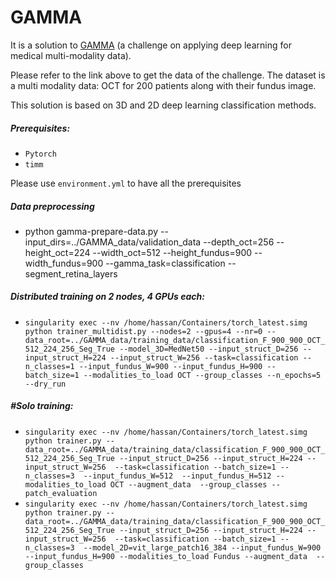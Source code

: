 # GAMMA
It is a solution to [GAMMA](https://aistudio.baidu.com/aistudio/competition/detail/90) (a challenge on applying deep learning for medical multi-modality data).

Please refer to the link above to get the data of the challenge. The dataset is a multi modality data: OCT for 200 patients along with their fundus image. 

This solution is based on 3D and 2D deep learning classification methods. 

##### Prerequisites:
- `Pytorch`
- `timm`

Please use `environment.yml` to have all the prerequisites

##### Data preprocessing
- python gamma-prepare-data.py --input_dirs=../GAMMA_data/validation_data --depth_oct=256 --height_oct=224  --width_oct=512 --height_fundus=900 --width_fundus=900 --gamma_task=classification --segment_retina_layers

##### Distributed training on 2 nodes, 4 GPUs each:
- `singularity exec --nv /home/hassan/Containers/torch_latest.simg python trainer_multidist.py --nodes=2 --gpus=4 --nr=0 --data_root=../GAMMA_data/training_data/classification_F_900_900_OCT_512_224_256_Seg_True --model_3D=MedNet50 --input_struct_D=256 --input_struct_H=224 --input_struct_W=256 --task=classification --n_classes=1 --input_fundus_W=900 --input_fundus_H=900 --batch_size=1 --modalities_to_load OCT --group_classes --n_epochs=5 --dry_run`

##### #Solo training:
- `singularity exec --nv /home/hassan/Containers/torch_latest.simg python trainer.py --data_root=../GAMMA_data/training_data/classification_F_900_900_OCT_512_224_256_Seg_True --input_struct_D=256 --input_struct_H=224 --input_struct_W=256  --task=classification --batch_size=1 --n_classes=3  --input_fundus_W=512  --input_fundus_H=512 --modalities_to_load OCT --augment_data  --group_classes --patch_evaluation`
- `singularity exec --nv /home/hassan/Containers/torch_latest.simg python trainer.py --data_root=../GAMMA_data/training_data/classification_F_900_900_OCT_512_224_256_Seg_True --input_struct_D=256 --input_struct_H=224 --input_struct_W=256  --task=classification --batch_size=1 --n_classes=3  --model_2D=vit_large_patch16_384 --input_fundus_W=900  --input_fundus_H=900 --modalities_to_load Fundus --augment_data  --group_classes`

